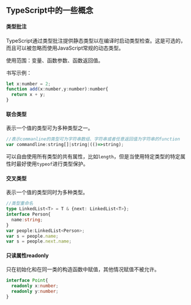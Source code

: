 TypeScript中的一些概念
-------

#### 类型批注

TypeScript通过类型批注提供静态类型以在编译时启动类型检查。这是可选的，而且可以被忽略而使用JavaScript常规的动态类型。

使用范围：变量、函数参数、函数返回值。

书写示例：

```javascript
let x:number = 2;
function add(x:number,y:number):number{
  return x + y;
}
```

#### 联合类型

表示一个值的类型可为多种类型之一。

```javascript
//表示commanline的类型可为字符串数组、字符串或者任意返回值为字符串的function
var commandline:string[]|string|(()=>string);
```

可以自由使用所有类型的共有属性，比如`length`，但是当使用特定类型的特定属性时最好使用`typeof`进行类型保护。

#### 交叉类型

表示一个值的类型同时为多种类型。

```typescript
//类型重命名
type LinkedList<T> = T & {next: LinkedList<T>};
interface Person{
  name:string;
}
var people:LinkedList<Person>;
var s = people.name;
var s = people.next.name;
```

#### 只读属性readonly

只在初始化和在同一类的构造函数中赋值，其他情况赋值不被允许。

```typescript
interface Point{
  readonly x:number;
  readonly y:number;
}
```





